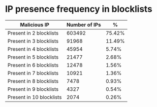 # IP presence frequency in blocklists
| Malicious IP | Number of IPs | % |
|----|----|----|
| Present in 2 blocklists | 603492 | 75.42% |
| Present in 3 blocklists | 91968 | 11.49% |
| Present in 4 blocklists | 45954 | 5.74% |
| Present in 5 blocklists | 21477 | 2.68% |
| Present in 6 blocklists | 12478 | 1.56% |
| Present in 7 blocklists | 10921 | 1.36% |
| Present in 8 blocklists | 7478 | 0.93% |
| Present in 9 blocklists | 4327 | 0.54% |
| Present in 10 blocklists | 2074 | 0.26% |
